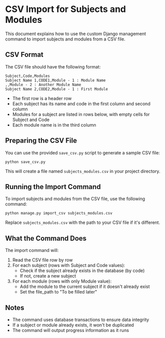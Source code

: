 # CSV Import for Subjects and Modules

This document explains how to use the custom Django management command to import subjects and modules from a CSV file.

## CSV Format

The CSV file should have the following format:

```
Subject,Code,Modules
Subject Name 1,CODE1,Module - 1 : Module Name
,,Module - 2 : Another Module Name
Subject Name 2,CODE2,Module - 1 : First Module
```

- The first row is a header row
- Each subject has its name and code in the first column and second column
- Modules for a subject are listed in rows below, with empty cells for Subject and Code
- Each module name is in the third column

## Preparing the CSV File

You can use the provided `save_csv.py` script to generate a sample CSV file:

```
python save_csv.py
```

This will create a file named `subjects_modules.csv` in your project directory.

## Running the Import Command

To import subjects and modules from the CSV file, use the following command:

```
python manage.py import_csv subjects_modules.csv
```

Replace `subjects_modules.csv` with the path to your CSV file if it's different.

## What the Command Does

The import command will:

1. Read the CSV file row by row
2. For each subject (rows with Subject and Code values):
   - Check if the subject already exists in the database (by code)
   - If not, create a new subject
3. For each module (rows with only Module value):
   - Add the module to the current subject if it doesn't already exist
   - Set the file_path to "To be filled later"

## Notes

- The command uses database transactions to ensure data integrity
- If a subject or module already exists, it won't be duplicated
- The command will output progress information as it runs 